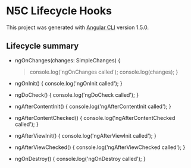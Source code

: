 # N5C Lifecycle Hooks

This project was generated with [Angular CLI](https://github.com/angular/angular-cli) version 1.5.0.

## Lifecycle summary

* ngOnChanges(changes: SimpleChanges) {
    
    > console.log('ngOnChanges called');
    > console.log(changes);
  }

* ngOnInit() {
    console.log('ngOnInit called');
  }

* ngDoCheck() {
    console.log('ngDoCheck called');
  }

* ngAfterContentInit() {
    console.log('ngAfterContentInit called');
  }

* ngAfterContentChecked() {
    console.log('ngAfterContentChecked called');
  }

 * ngAfterViewInit() {
    console.log('ngAfterViewInit called');
  }

*  ngAfterViewChecked() {
    console.log('ngAfterViewChecked called');
  }

* ngOnDestroy() {
    console.log('ngOnDestroy called');
  }
